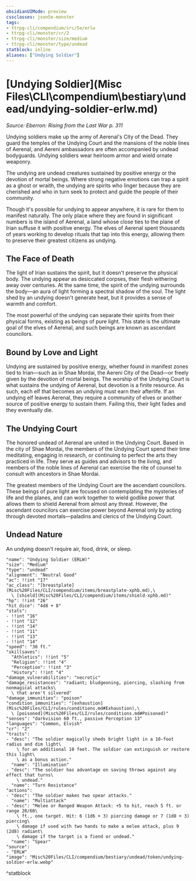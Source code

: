 ```yaml
---
obsidianUIMode: preview
cssclasses: json5e-monster
tags:
- ttrpg-cli/compendium/src/5e/erlw
- ttrpg-cli/monster/cr/2
- ttrpg-cli/monster/size/medium
- ttrpg-cli/monster/type/undead
statblock: inline
aliases: ["Undying Soldier"]
---
```

# [Undying Soldier](Misc Files\CLI\compendium\bestiary\undead/undying-soldier-erlw.md)
*Source: Eberron: Rising from the Last War p. 311*  

Undying soldiers make up the army of Aerenal's City of the Dead. They guard the temples of the Undying Court and the mansions of the noble lines of Aerenal, and Aereni ambassadors are often accompanied by undead bodyguards. Undying soldiers wear heirloom armor and wield ornate weaponry.

The undying are undead creatures sustained by positive energy or the devotion of mortal beings. Where strong negative emotions can trap a spirit as a ghost or wraith, the undying are spirits who linger because they are cherished and who in turn seek to protect and guide the people of their community.

Though it's possible for undying to appear anywhere, it is rare for them to manifest naturally. The only place where they are found in significant numbers is the island of Aerenal, a land whose close ties to the plane of Irian suffuse it with positive energy. The elves of Aerenal spent thousands of years working to develop rituals that tap into this energy, allowing them to preserve their greatest citizens as undying.

## The Face of Death

The light of Irian sustains the spirit, but it doesn't preserve the physical body. The undying appear as desiccated corpses, their flesh withering away over centuries. At the same time, the spirit of the undying surrounds the body—an aura of light forming a spectral shadow of the soul. The light shed by an undying doesn't generate heat, but it provides a sense of warmth and comfort.

The most powerful of the undying can separate their spirits from their physical forms, existing as beings of pure light. This state is the ultimate goal of the elves of Aerenal, and such beings are known as ascendant councilors.

## Bound by Love and Light

Undying are sustained by positive energy, whether found in manifest zones tied to Irian—such as in Shae Mordai, the Aereni City of the Dead—or freely given by the devotion of mortal beings. The worship of the Undying Court is what sustains the undying of Aerenal, but devotion is a finite resource. As such, each elf that becomes an undying must earn their afterlife. If an undying elf leaves Aerenal, they require a community of elves or another source of positive energy to sustain them. Failing this, their light fades and they eventually die.

## The Undying Court

The honored undead of Aerenal are united in the Undying Court. Based in the city of Shae Mordai, the members of the Undying Court spend their time meditating, engaging in research, or continuing to perfect the arts they practiced in life. They serve as guides and advisors to the living, and members of the noble lines of Aerenal can exercise the rite of counsel to consult with ancestors in Shae Mordai.

The greatest members of the Undying Court are the ascendant councilors. These beings of pure light are focused on contemplating the mysteries of life and the planes, and can work together to wield godlike power that allows them to shield Aerenal from almost any threat. However, the ascendant councilors can exercise power beyond Aerenal only by acting through devoted mortals—paladins and clerics of the Undying Court.

## Undead Nature

An undying doesn't require air, food, drink, or sleep.

```statblock
"name": "Undying Soldier (ERLW)"
"size": "Medium"
"type": "undead"
"alignment": "Neutral Good"
"ac": !!int "17"
"ac_class": "[breastplate](Misc%20Files/CLI/compendium/items/breastplate-xphb.md),\
  \ [shield](Misc%20Files/CLI/compendium/items/shield-xphb.md)"
"hp": !!int "26"
"hit_dice": "4d8 + 8"
"stats":
- !!int "16"
- !!int "12"
- !!int "14"
- !!int "11"
- !!int "13"
- !!int "14"
"speed": "30 ft."
"skillsaves":
  "Athletics": !!int "5"
  "Religion": !!int "4"
  "Perception": !!int "3"
  "History": !!int "4"
"damage_vulnerabilities": "necrotic"
"damage_resistances": "radiant; bludgeoning, piercing, slashing from nonmagical attacks\
  \ that aren't silvered"
"damage_immunities": "poison"
"condition_immunities": "[exhaustion](Misc%20Files/CLI/rules/conditions.md#Exhaustion),\
  \ [poisoned](Misc%20Files/CLI/rules/conditions.md#Poisoned)"
"senses": "darkvision 60 ft., passive Perception 13"
"languages": "Common, Elvish"
"cr": "2"
"traits":
- "desc": "The soldier magically sheds bright light in a 10-foot radius and dim light\
    \ for an additional 10 feet. The soldier can extinguish or restore this light\
    \ as a bonus action."
  "name": "Illumination"
- "desc": "The soldier has advantage on saving throws against any effect that turns\
    \ undead."
  "name": "Turn Resistance"
"actions":
- "desc": "The soldier makes two spear attacks."
  "name": "Multiattack"
- "desc": "Melee or Ranged Weapon Attack: +5 to hit, reach 5 ft. or range 20/60\
    \ ft., one target. Hit: 6 (1d6 + 3) piercing damage or 7 (1d8 + 3) piercing\
    \ damage if used with two hands to make a melee attack, plus 9 (2d8) radiant\
    \ damage if the target is a fiend or undead."
  "name": "Spear"
"source":
- "ERLW"
"image": "Misc%20Files/CLI/compendium/bestiary/undead/token/undying-soldier-erlw.webp"
```
^statblock